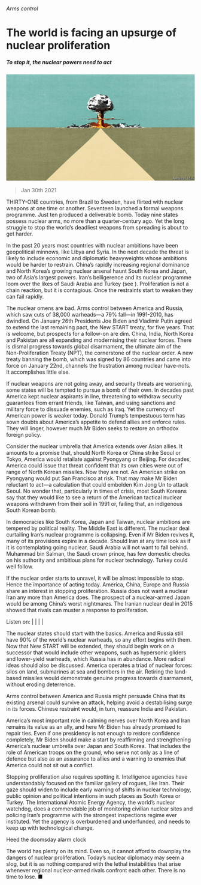 ###### Arms control

# The world is facing an upsurge of nuclear proliferation 

##### To stop it, the nuclear powers need to act 

![image](images/20210130_LDD001_0.jpg) 

> Jan 30th 2021 


THIRTY-ONE countries, from Brazil to Sweden, have flirted with nuclear weapons at one time or another. Seventeen launched a formal weapons programme. Just ten produced a deliverable bomb. Today nine states possess nuclear arms, no more than a quarter-century ago. Yet the long struggle to stop the world’s deadliest weapons from spreading is about to get harder.


In the past 20 years most countries with nuclear ambitions have been geopolitical minnows, like Libya and Syria. In the next decade the threat is likely to include economic and diplomatic heavyweights whose ambitions would be harder to restrain. China’s rapidly increasing regional dominance and North Korea’s growing nuclear arsenal haunt South Korea and Japan, two of Asia’s largest powers. Iran’s belligerence and its nuclear programme loom over the likes of Saudi Arabia and Turkey (see ). Proliferation is not a chain reaction, but it is contagious. Once the restraints start to weaken they can fail rapidly.



The nuclear omens are bad. Arms control between America and Russia, which saw cuts of 38,000 warheads—a 79% fall—in 1991-2010, has dwindled. On January 26th Presidents Joe Biden and Vladimir Putin agreed to extend the last remaining pact, the New START treaty, for five years. That is welcome, but prospects for a follow-on are dim. China, India, North Korea and Pakistan are all expanding and modernising their nuclear forces. There is dismal progress towards global disarmament, the ultimate aim of the Non-Proliferation Treaty (NPT), the cornerstone of the nuclear order. A new treaty banning the bomb, which was signed by 86 countries and came into force on January 22nd, channels the frustration among nuclear have-nots. It accomplishes little else.


If nuclear weapons are not going away, and security threats are worsening, some states will be tempted to pursue a bomb of their own. In decades past America kept nuclear aspirants in line, threatening to withdraw security guarantees from errant friends, like Taiwan, and using sanctions and military force to dissuade enemies, such as Iraq. Yet the currency of American power is weaker today. Donald Trump’s tempestuous term has sown doubts about America’s appetite to defend allies and enforce rules. They will linger, however much Mr Biden seeks to restore an orthodox foreign policy.


Consider the nuclear umbrella that America extends over Asian allies. It amounts to a promise that, should North Korea or China strike Seoul or Tokyo, America would retaliate against Pyongyang or Beijing. For decades, America could issue that threat confident that its own cities were out of range of North Korean missiles. Now they are not. An American strike on Pyongyang would put San Francisco at risk. That may make Mr Biden reluctant to act—a calculation that could embolden Kim Jong Un to attack Seoul. No wonder that, particularly in times of crisis, most South Koreans say that they would like to see a return of the American tactical nuclear weapons withdrawn from their soil in 1991 or, failing that, an indigenous South Korean bomb.


In democracies like South Korea, Japan and Taiwan, nuclear ambitions are tempered by political reality. The Middle East is different. The nuclear deal curtailing Iran’s nuclear programme is collapsing. Even if Mr Biden revives it, many of its provisions expire in a decade. Should Iran at any time look as if it is contemplating going nuclear, Saudi Arabia will not want to fall behind. Muhammad bin Salman, the Saudi crown prince, has few domestic checks on his authority and ambitious plans for nuclear technology. Turkey could well follow.


If the nuclear order starts to unravel, it will be almost impossible to stop. Hence the importance of acting today. America, China, Europe and Russia share an interest in stopping proliferation. Russia does not want a nuclear Iran any more than America does. The prospect of a nuclear-armed Japan would be among China’s worst nightmares. The Iranian nuclear deal in 2015 showed that rivals can muster a response to proliferation.




Listen on:  |  |  |  | 


The nuclear states should start with the basics. America and Russia still have 90% of the world’s nuclear warheads, so any effort begins with them. Now that New START will be extended, they should begin work on a successor that would include other weapons, such as hypersonic gliders and lower-yield warheads, which Russia has in abundance. More radical ideas should also be discussed. America operates a triad of nuclear forces: silos on land, submarines at sea and bombers in the air. Retiring the land-based missiles would demonstrate genuine progress towards disarmament, without eroding deterrence.


Arms control between America and Russia might persuade China that its existing arsenal could survive an attack, helping avoid a destabilising surge in its forces. Chinese restraint would, in turn, reassure India and Pakistan.


America’s most important role in calming nerves over North Korea and Iran remains its value as an ally, and here Mr Biden has already promised to repair ties. Even if one presidency is not enough to restore confidence completely, Mr Biden should make a start by reaffirming and strengthening America’s nuclear umbrella over Japan and South Korea. That includes the role of American troops on the ground, who serve not only as a line of defence but also as an assurance to allies and a warning to enemies that America could not sit out a conflict.


Stopping proliferation also requires spotting it. Intelligence agencies have understandably focused on the familiar gallery of rogues, like Iran. Their gaze should widen to include early warning of shifts in nuclear technology, public opinion and political intentions in such places as South Korea or Turkey. The International Atomic Energy Agency, the world’s nuclear watchdog, does a commendable job of monitoring civilian nuclear sites and policing Iran’s programme with the strongest inspections regime ever instituted. Yet the agency is overburdened and underfunded, and needs to keep up with technological change.

Heed the doomsday alarm clock


The world has plenty on its mind. Even so, it cannot afford to downplay the dangers of nuclear proliferation. Today’s nuclear diplomacy may seem a slog, but it is as nothing compared with the lethal instabilities that arise whenever regional nuclear-armed rivals confront each other. There is no time to lose. ■

